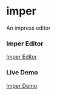imper
=====

An impress editor

### Imper Editor

[Imper Editor](http://switer.github.io/imper/)

### Live Demo

[Imper Demo](http://switer.github.io/examples/demo.html#/step-1)
